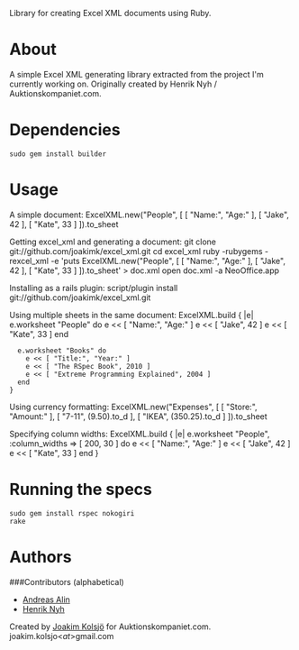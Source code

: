 Library for creating Excel XML documents using Ruby.

About
=====

A simple Excel XML generating library extracted from the project I'm currently working on. Originally created by Henrik Nyh / Auktionskompaniet.com.

Dependencies
=====
    sudo gem install builder

Usage
=====
A simple document:
    ExcelXML.new("People", [ [ "Name:", "Age:" ], [ "Jake", 42 ], [ "Kate", 33 ] ]).to_sheet

Getting excel_xml and generating a document:
    git clone git://github.com/joakimk/excel_xml.git
    cd excel_xml
    ruby -rubygems -rexcel_xml -e 'puts ExcelXML.new("People", [ [ "Name:", "Age:" ], [ "Jake", 42 ], [ "Kate", 33 ] ]).to_sheet' > doc.xml
    open doc.xml -a NeoOffice.app
    
Installing as a rails plugin:
    script/plugin install git://github.com/joakimk/excel_xml.git

Using multiple sheets in the same document:
    ExcelXML.build { |e|
      e.worksheet "People" do
        e << [ "Name:", "Age:" ]
        e << [ "Jake", 42 ]
        e << [ "Kate", 33 ]
      end
      
      e.worksheet "Books" do
        e << [ "Title:", "Year:" ]
        e << [ "The RSpec Book", 2010 ]
        e << [ "Extreme Programming Explained", 2004 ]
      end
    }
    
Using currency formatting:
    ExcelXML.new("Expenses", [ [ "Store:", "Amount:" ], [ "7-11", (9.50).to_d ], [ "IKEA", (350.25).to_d ] ]).to_sheet
    
Specifying column widths:
    ExcelXML.build { |e|
      e.worksheet "People", :column_widths => [ 200, 30 ] do
        e << [ "Name:", "Age:" ]
        e << [ "Jake", 42 ]
        e << [ "Kate", 33 ]
      end
    }

Running the specs
=====
    sudo gem install rspec nokogiri
    rake

Authors
====
###Contributors (alphabetical)
 - [Andreas Alin](http://github.com/aalin)
 - [Henrik Nyh](http://github.com/henrik)

Created by [Joakim Kolsjö](http://www.rubyblocks.se) for Auktionskompaniet.com.
joakim.kolsjo<$at$>gmail.com
